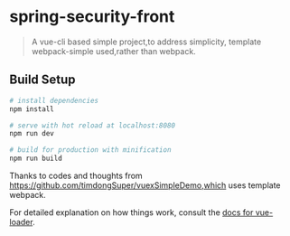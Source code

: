 # spring-security-front

> A vue-cli based simple project,to address simplicity, template webpack-simple used,rather than webpack.  

## Build Setup

``` bash
# install dependencies
npm install

# serve with hot reload at localhost:8080
npm run dev

# build for production with minification
npm run build
```
Thanks to codes and thoughts from https://github.com/timdongSuper/vuexSimpleDemo,which uses template webpack.

For detailed explanation on how things work, consult the [docs for vue-loader](http://vuejs.github.io/vue-loader).
